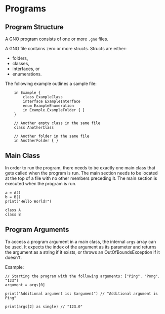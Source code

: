 # Programs

## Program Structure

A GNO program consists of one or more `.gno` files.

A GNO file contains zero or more structs. Structs are either:

- folders,
- classes,
- interfaces, or
- enumerations.

The following example outlines a sample file:

```gno
    in Example {
        class ExampleClass
        interface ExampleInterface
        enum ExampleEnumeration
        in Example.ExampleFolder { }
    }

    // Another empty class in the same file
    class AnotherClass

    // Another folder in the same file
    in AnotherFolder { }
```

## Main Class

In order to run the program, there needs to be exactly one main class that gets called when the
program is run. The main section needs to be located at the top of a file with no other members
preceding it. The main section is executed when the program is run.

```gno
a = A()
b = B()
print("Hello World!")

class A
class B
```

## Program Arguments

To access a program argument in a main class, the internal `args` array can be used.
It expects the index of the argument as its parameter and returns the argument as a string if it
exists, or throws an OutOfBoundsException if it doesn't.

Example:

```gno
// Starting the program with the following arguments: ["Ping", "Pong", "123"]
argument = args[0]

print("Additional argument is: $argument") // "Additional argument is Ping"

print(args[2] as single) // "123.0"
```
